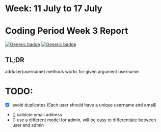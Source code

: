 # Week: 11 July to 17 July
# Coding Period Week 3 Report
[![Generic badge](https://img.shields.io/badge/Status-In_Progress-<>.svg)](https://shields.io/)
[![Generic badge](https://img.shields.io/badge/Last_Updated_(IST)-July_11,_2022-e10b95.svg)](https://shields.io/)

## TL;DR
adduser(username) methods works for given argument username.
# TODO:
- [x] avoid duplicates (Each user should have a unique username and email)
- [] validate email address
- [] use a different model for admin, will be easy to differentiate between user and admin